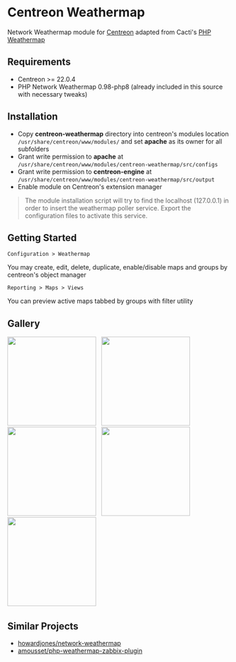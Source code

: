 # Centreon Weathermap
Network Weathermap module for [Centreon](https://github.com/centreon/centreon) adapted from Cacti's [PHP Weathermap](http://www.network-weathermap.com)

## Requirements
* Centreon >= 22.0.4
* PHP Network Weathermap 0.98-php8 (already included in this source with necessary tweaks)

## Installation
* Copy **centreon-weathermap** directory into centreon's modules location `/usr/share/centreon/www/modules/` and set **apache** as its owner for all subfolders
* Grant write permission to **apache** at `/usr/share/centreon/www/modules/centreon-weathermap/src/configs`
* Grant write permission to **centreon-engine** at `/usr/share/centreon/www/modules/centreon-weathermap/src/output`
* Enable module on Centreon's extension manager

> The module installation script will try to find the localhost (127.0.0.1) in order to insert the weathermap poller service. Export the configuration files to activate this service.

## Getting Started
```
Configuration > Weathermap
```
You may create, edit, delete, duplicate, enable/disable maps and groups by centreon's object manager
```
Reporting > Maps > Views
```
You can preview active maps tabbed by groups with filter utility

## Gallery

<img src='https://user-images.githubusercontent.com/25208457/190007848-092daa65-9eba-4e92-adbe-887f930c1921.png' height=200> &nbsp;
<img src='https://user-images.githubusercontent.com/25208457/190008969-2b45fcf3-0c57-4821-a310-bd122abc9be0.png' height=200> &nbsp;
<img src='https://user-images.githubusercontent.com/25208457/190010041-3cfa8c65-ef72-418f-b411-7a486e6866dc.png' height=200> &nbsp;
<img src='https://user-images.githubusercontent.com/25208457/190010566-123ceb74-732c-4a10-9a73-cf1a57ec32bd.png' height=200> &nbsp;
<img src='https://user-images.githubusercontent.com/25208457/190011039-b0dcd42c-1031-4756-8a9d-c15a75a65d3a.png' height=200> &nbsp;

## Similar Projects
* [howardjones/network-weathermap](https://github.com/howardjones/network-weathermap)
* [amousset/php-weathermap-zabbix-plugin](https://github.com/amousset/php-weathermap-zabbix-plugin)
